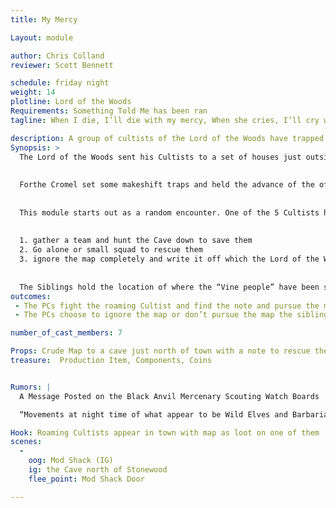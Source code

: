 ```yaml
---
title: My Mercy

Layout: module

author: Chris Colland 
reviewer: Scott Bennett

schedule: friday night
weight: 14
plotline: Lord of the Woods
Requirements: Something Told Me has been ran
tagline: When I die, I’ll die with my mercy, When she cries, I’ll cry with her.  

description: A group of cultists of the Lord of the Woods have trapped a brother and sister in a cave just North of town. The siblings have 
Synopsis: >
  The Lord of the Woods sent his Cultists to a set of houses just outside of Stonewood proper. Forthe Cromel and Serath Cromel a brother and sister were taking a walk at night. The two were set upon by Cultists and while the siblings managed to kill a few cultists but were overran. The siblings fled but did not realize that this was all a part of the cultists plan. The Cultists were herded the siblings down a set path to lure them to “the Cave” that the Cultist use to trap victims. 
  
  
  Forthe Cromel set some makeshift traps and held the advance of the off, Serath Crome wrote a note and attempted to make a break for it but one was captured and “Harvested” by the Lord of the Woods and returned to “the Cave” hold up in a small passageway, they await hope as a cultist took the message recklessly and went towards town with greed in their eyes.
  
  
  This module starts out as a random encounter. One of the 5 Cultists has a Map to “the Cave” North of Stonewood that the siblings are holed up in. The PCs loot the map upon defeating the roaming Cultists then are free to engage in this module how they wish. They can 
  
  
  1. gather a team and hunt the Cave down to save them
  2. Go alone or small squad to rescue them
  3. ignore the map completely and write it off which the Lord of the Woods kills the siblings just before Sunrise.
  
  
  The Siblings hold the location of where the “Vine people” have been sighted coming and going from but can only take them there in the daytime, too unsafe at night and hard to find. They also overheard the Lord of the Woods Cultists speaking about a group called the “Circle of Blackened Thorns”.
outcomes: 
 - The PCs fight the roaming Cultist and find the note and pursue the map to the cave to rescue the siblings
 - The PCs choose to ignore the map or don’t pursue the map the siblings are killed at just before Sunrise by the Lord of the Wood

number_of_cast_members: 7

Props: Crude Map to a cave just north of town with a note to rescue the Forthe siblings. 
treasure:  Production Item, Components, Coins


Rumors: |
  A Message Posted on the Black Anvil Mercenary Scouting Watch Boards

  “Movements at night time of what appear to be Wild Elves and Barbarians mostly, a few Humans among them, have been spotted to the West of Stonewood. If you get close to them, they will stop and stare at you but wont advance unless you do. Speaking with them has not gained much result yet, they seem to me stalking something or seeking something. The most distinguishing marks we can find of them is that they have Black and Green markings on their faces in the shape of vines and leaves.”

Hook: Roaming Cultists appear in town with map as loot on one of them
scenes: 
  - 
    oog: Mod Shack (IG) 
    ig: the Cave north of Stonewood
    flee_point: Mod Shack Door

---
```


